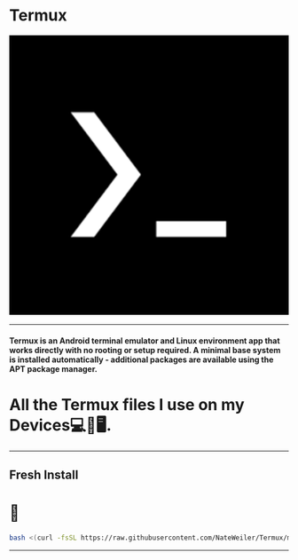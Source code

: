 # Termux
![Termux Logo](Termux.png)

---

#### Termux is an Android terminal emulator and Linux environment app that works directly with no rooting or setup required. A minimal base system is installed automatically - additional packages are available using the APT package manager.

# All the Termux files I use on my Devices💻📱🖥.

---

## Fresh Install

# 📱

```bash
bash <(curl -fsSL https://raw.githubusercontent.com/NateWeiler/Termux/master/installs/Fresh-Install.sh)
```

---
